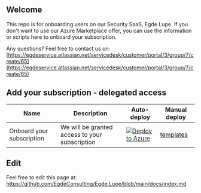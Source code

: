 ## Welcome
This repo is for onboarding users on our Security SaaS, Egde Lupe. If you don't want to use our Azure Marketplace offer, you can use the information or scripts here to onboard your subscription.

Any questions? Feel free to contact us on: [https://egdeservice.atlassian.net/servicedesk/customer/portal/3/group/7/create/65](https://egdeservice.atlassian.net/servicedesk/customer/portal/3/group/7/create/65)

## Add your subscription - delegated access

| Name  | Description | Auto-deploy | Manual deploy |
| ---- | ------------ | ----------- | ------------- |
| Onboard your subscription | We will be granted access to your subscription | [![Deploy to Azure](https://aka.ms/deploytoazurebutton)](https://portal.azure.com/#create/Microsoft.Template/uri/https%3A%2F%2Fraw.githubusercontent.com%2FEgdeConsulting%2FEgde.Lupe%2Fmain%2Fazure-lighthouse%2Ftemplates%2Fdelegated-resource-management%2FdelegatedResourceManagement.json) | [templates](https://github.com/EgdeConsulting/Egde.Lupe/tree/main/azure-lighthouse/templates/delegated-resource-management) |

## Edit
Feel free to edit this page at: https://github.com/EgdeConsulting/Egde.Lupe/blob/main/docs/index.md
